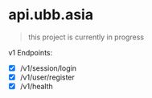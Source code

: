 # api.ubb.asia

> this project is currently in progress

v1 Endpoints:

- [x] /v1/session/login
- [x] /v1/user/register
- [x] /v1/health
